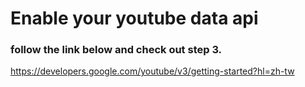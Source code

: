 # Enable your youtube data api

### follow the link below and check out step 3.
https://developers.google.com/youtube/v3/getting-started?hl=zh-tw
